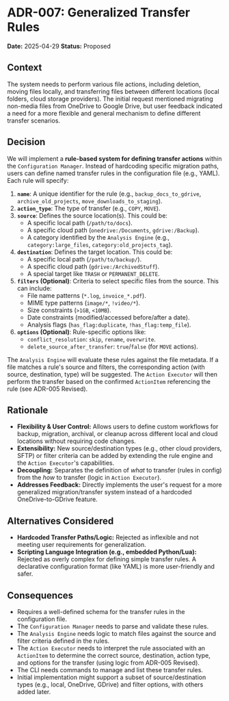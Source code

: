 # ADR-007: Generalized Transfer Rules

**Date:** 2025-04-29
**Status:** Proposed

## Context

The system needs to perform various file actions, including deletion, moving files locally, and transferring files between different locations (local folders, cloud storage providers). The initial request mentioned migrating non-media files from OneDrive to Google Drive, but user feedback indicated a need for a more flexible and general mechanism to define different transfer scenarios.

## Decision

We will implement a **rule-based system for defining transfer actions** within the `Configuration Manager`. Instead of hardcoding specific migration paths, users can define named transfer rules in the configuration file (e.g., YAML). Each rule will specify:
1.  **`name`**: A unique identifier for the rule (e.g., `backup_docs_to_gdrive`, `archive_old_projects`, `move_downloads_to_staging`).
2.  **`action_type`**: The type of transfer (e.g., `COPY`, `MOVE`).
3.  **`source`**: Defines the source location(s). This could be:
    *   A specific local path (`/path/to/docs`).
    *   A specific cloud path (`onedrive:/Documents`, `gdrive:/Backup`).
    *   A category identified by the `Analysis Engine` (e.g., `category:large_files`, `category:old_projects_tag`).
4.  **`destination`**: Defines the target location. This could be:
    *   A specific local path (`/path/to/backup/`).
    *   A specific cloud path (`gdrive:/ArchivedStuff`).
    *   A special target like `TRASH` or `PERMANENT_DELETE`.
5.  **`filters` (Optional)**: Criteria to select specific files from the source. This can include:
    *   File name patterns (`*.log`, `invoice_*.pdf`).
    *   MIME type patterns (`image/*`, `!video/*`).
    *   Size constraints (`>1GB`, `<10MB`).
    *   Date constraints (modified/accessed before/after a date).
    *   Analysis flags (`has_flag:duplicate`, `!has_flag:temp_file`).
6.  **`options` (Optional)**: Rule-specific options like:
    *   `conflict_resolution`: `skip`, `rename`, `overwrite`.
    *   `delete_source_after_transfer`: `true`/`false` (for `MOVE` actions).

The `Analysis Engine` will evaluate these rules against the file metadata. If a file matches a rule's source and filters, the corresponding action (with source, destination, type) will be suggested. The `Action Executor` will then perform the transfer based on the confirmed `ActionItem` referencing the rule (see ADR-005 Revised).

## Rationale

*   **Flexibility & User Control:** Allows users to define custom workflows for backup, migration, archival, or cleanup across different local and cloud locations without requiring code changes.
*   **Extensibility:** New source/destination types (e.g., other cloud providers, SFTP) or filter criteria can be added by extending the rule engine and the `Action Executor`'s capabilities.
*   **Decoupling:** Separates the definition of *what* to transfer (rules in config) from the *how* to transfer (logic in `Action Executor`).
*   **Addresses Feedback:** Directly implements the user's request for a more generalized migration/transfer system instead of a hardcoded OneDrive-to-GDrive feature.

## Alternatives Considered

*   **Hardcoded Transfer Paths/Logic:** Rejected as inflexible and not meeting user requirements for generalization.
*   **Scripting Language Integration (e.g., embedded Python/Lua):** Rejected as overly complex for defining simple transfer rules. A declarative configuration format (like YAML) is more user-friendly and safer.

## Consequences

*   Requires a well-defined schema for the transfer rules in the configuration file.
*   The `Configuration Manager` needs to parse and validate these rules.
*   The `Analysis Engine` needs logic to match files against the source and filter criteria defined in the rules.
*   The `Action Executor` needs to interpret the rule associated with an `ActionItem` to determine the correct source, destination, action type, and options for the transfer (using logic from ADR-005 Revised).
*   The CLI needs commands to manage and list these transfer rules.
*   Initial implementation might support a subset of source/destination types (e.g., local, OneDrive, GDrive) and filter options, with others added later.